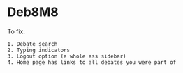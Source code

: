 # Deb8M8

To fix:
```
1. Debate search
2. Typing indicators
3. Logout option (a whole ass sidebar)
4. Home page has links to all debates you were part of
```